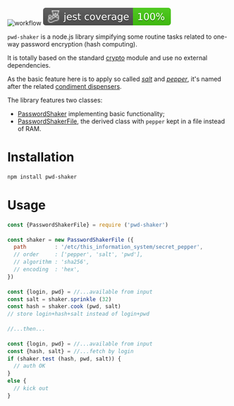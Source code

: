 ![workflow](https://github.com/do-/node-pwd-shaker/actions/workflows/main.yml/badge.svg)
![Jest coverage](./badges/coverage-jest%20coverage.svg)

`pwd-shaker` is a node.js library simpifying some routine tasks related to one-way password encryption (hash computing).

It is totally based on the standard [crypto](https://nodejs.org/api/crypto.html) module and use no external dependencies.

As the basic feature here is to apply so called [_salt_](https://en.wikipedia.org/wiki/Salt_(cryptography)) and [_pepper_](https://en.wikipedia.org/wiki/Pepper_(cryptography)), it's named after the related [condiment dispensers](https://en.wikipedia.org/wiki/Salt_and_pepper_shakers).

The library features two classes:
* [PasswordShaker](https://github.com/do-/node-pwd-shaker/wiki/PasswordShaker) implementing basic functionality;
* [PasswordShakerFile](https://github.com/do-/node-pwd-shaker/wiki/PasswordShakerFile), the derived class with `pepper` kept in a file instead of RAM.

# Installation
```sh
npm install pwd-shaker
```
# Usage
```js
const {PasswordShakerFile} = require ('pwd-shaker')

const shaker = new PasswordShakerFile ({
  path         : '/etc/this_information_system/secret_pepper',
  // order     : ['pepper', 'salt', 'pwd'],
  // algorithm : 'sha256',
  // encoding  : 'hex',
})

const {login, pwd} = //...available from input
const salt = shaker.sprinkle (32)
const hash = shaker.cook (pwd, salt)
// store login+hash+salt instead of login+pwd

//...then...

const {login, pwd} = //...available from input
const {hash, salt} = //...fetch by login
if (shaker.test (hash, pwd, salt)) {
  // auth OK
}
else {
  // kick out
}
```
